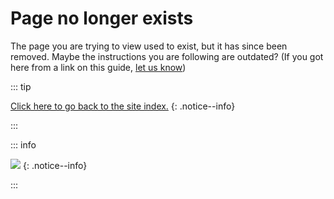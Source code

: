 # Page no longer exists

The page you are trying to view used to exist, but it has since been removed. Maybe the instructions you are following are outdated? (If you got here from a link on this guide, [let us know](https://github.com/hacks-guide/Guide_Wii/issues))

::: tip

[Click here to go back to the site index.](site-navigation)
{: .notice--info}

:::

::: info

![](https://http.cat/410)
{: .notice--info}

:::
